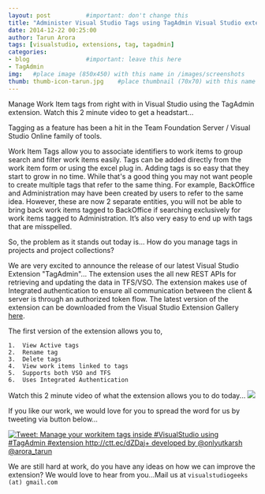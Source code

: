 ```yaml
---
layout: post          #important: don't change this
title: "Administer Visual Studio Tags using TagAdmin Visual Studio extension"
date: 2014-12-22 00:25:00
author: Tarun Arora
tags: [visualstudio, extensions, tag, tagadmin]
categories:
- blog                #important: leave this here
- TagAdmin
img:   #place image (850x450) with this name in /images/screenshots
thumb: thumb-icon-tarun.jpg    #place thumbnail (70x70) with this name in /images/screenshotsthumbs/
---
```

 
Manage Work Item tags from right with in Visual Studio using the TagAdmin extension. Watch this 2 minute video to get a headstart...
<!--more-->
Tagging as a feature has been a hit in the Team Foundation Server / Visual Studio Online family of tools.

Work Item Tags allow you to associate identifiers to work items to group search and filter work items easily. Tags can be added directly from the work item form or using the excel plug in. Adding tags is so easy that they start to grow in no time. While that's a good thing you may not want people to create multiple tags that refer to the same thing. For example, BackOffice and Administration may have been created by users to refer to the same idea. However, these are now 2 separate entities, you will not be able to bring back work items tagged to BackOffice if searching exclusively for work items tagged to Administration. It’s also very easy to end up with tags that are misspelled.

So, the problem as it stands out today is... How do you manage tags in projects and project collections? 

We are very excited to announce the release of our latest Visual Studio Extension "TagAdmin"... The extension uses the all new REST APIs for retrieving and updating the data in TFS/VSO. The extension makes use of Integrated authentication to ensure all communication between the client & server is through an authorized token flow. The latest version of the extension can be downloaded from the Visual Studio Extension Gallery [here](https://visualstudiogallery.msdn.microsoft.com/057740ff-86be-4a44-b2bb-7e6d68b75455). 

The first version of the extension allows you to,

    1.	View Active tags 
	2.	Rename tag
	3.	Delete tags 
	4.	View work items linked to tags
	5.	Supports both VSO and TFS 
	6.	Uses Integrated Authentication


Watch this 2 minute video of what the extension allows you to do today... 
[![](http://i.imgur.com/yqtKgjk.png)](https://www.youtube.com/watch?v=J4g_VJlVaxY&feature=youtu.be)

If you like our work, we would love for you to spread the word for us by tweeting via button below... 

<a href="http://ctt.ec/dZDaj"><img src="http://clicktotweet.com/img/tweet-graphic-4.png" alt="Tweet: Manage your workitem tags inside #VisualStudio using #TagAdmin #extension http://ctt.ec/dZDaj+ developed by @onlyutkarsh @arora_tarun" /></a>

We are still hard at work, do you have any ideas on how we can improve the extension? We would love to hear from you...Mail us at `visualstudiogeeks (at) gmail.com`
